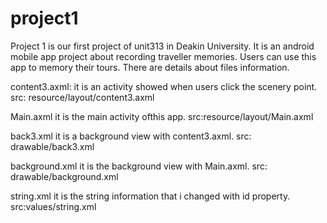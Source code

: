 # project1
Project 1 is our first project of unit313 in Deakin University. It is an android mobile app project about recording traveller memories. Users can use this app to memory their tours. There are details about files information.

content3.axml:
it is an activity showed when users click the scenery point.
src: resource/layout/content3.axml

 
Main.axml 
it is the main activity ofthis app.
src:resource/layout/Main.axml


 
back3.xml 
it is a background view with content3.axml.
src: drawable/back3.xml

 
background.xml 
it is the background view with Main.axml.
src: drawable/background.xml

string.xml 
it is the string information that i changed with id property.
src:values/string.xml
